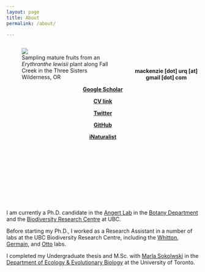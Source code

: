 ```yaml
---
layout: page
title: About
permalink: /about/

---
```

<figure style="float: left; padding-right: 25px; width: 45%">
 <img src="/assets/three_sisters_collecting.jpg"/>
 <figcaption> Sampling mature fruits from an <i>Erythranthe lewisii</i> plant along Fall Creek in the Three Sisters Wilderness, OR </figcaption>
 </figure>
 <br>
 <br>
 <br>

<p>
<b>
<p style="text-align:center"> mackenzie [dot] urq [at] gmail [dot] com 
<p style="text-align:center"> <a href="https://scholar.google.ca/citations?user=rMkvEq8AAAAJ&hl=en"> Google Scholar </a> 
<p style="text-align:center"> <a href="https://github.com/macurqcron/macurqcron.github.io/blob/master/MUC_CV_master.pdf"> CV link </a>  </p>
<p style="text-align:center"> <a href="https://twitter.com/macurqcron">Twitter</a> 
<p style="text-align:center"> <a href="https://github.com/macurqcron">GitHub</a> 
<p style="text-align:center"> <a href="https://www.inaturalist.org/people/macurqcron">iNaturalist</a> 
</b>
</p> 

<br>
<br>
<br>
<br>
<br>
<br>
<br>
<br>
<br>


<p> I am currently a Ph.D. candidate in the <a href="https://angert.github.io/">Angert Lab</a> in the <a href="https://www.botany.ubc.ca/">Botany Department</a> and the <a href="https://biodiversity.ubc.ca/">Biodiversity Research Centre</a> at UBC. </p> 

<p> Before starting my Ph.D., I worked as a Research Assistant in a number of labs at the UBC Biodiversity Research Centre, including the <a href="http://whittonlab.weebly.com/">Whitton</a>, <a href="https://germainlab.weebly.com/">Germain</a>, and <a href="https://www.zoology.ubc.ca/~otto/">Otto</a> labs. </p>

<p> I completed my Undergraduate thesis and M.Sc. with <a href="https://sokolowski.eeb.utoronto.ca/">Marla Sokolwski</a> in the <a href="https://eeb.utoronto.ca/"> Department of Ecology & Evolutionary Biology</a> at the University of Toronto. </p> 
